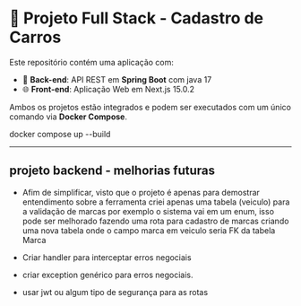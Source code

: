 # 🚗 Projeto Full Stack - Cadastro de Carros

Este repositório contém uma aplicação com:

- 🧩 **Back-end**: API REST em **Spring Boot** com java 17
- 🌐 **Front-end**: Aplicação Web em Next.js 15.0.2

Ambos os projetos estão integrados e podem ser executados com um único comando via **Docker Compose**.

docker compose up --build

---

## projeto backend - melhorias futuras
- Afim de simplificar, visto que o projeto é apenas para demostrar entendimento sobre a ferramenta criei apenas uma tabela
(veiculo) para a validação de marcas por exemplo o sistema vai em um enum, isso pode ser melhorado fazendo uma rota
para cadastro de marcas criando uma nova tabela onde o campo marca em veiculo seria FK da tabela Marca

- Criar handler para interceptar erros negociais 
- criar exception genérico para erros negociais.
- usar jwt ou algum tipo de segurança para as rotas

